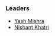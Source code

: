 ### Leaders

* [Yash Mishra](mailto:yash.mishra@owasp.org)
* [Nishant Khatri](mailto:nishant.khatri@owasp.org)
